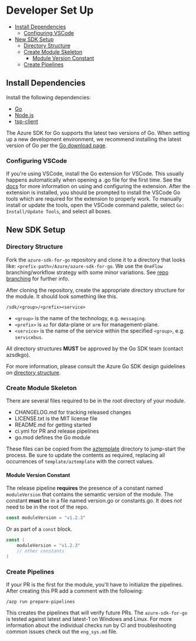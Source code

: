 # Developer Set Up

* [Install Dependencies](#install-dependencies)
	* [Configuring VSCode](#configuring-vscode)
* [New SDK Setup](#new-sdk-setup)
    * [Directory Structure](#directory-structure)
	* [Create Module Skeleton](#create-module-skeleton)
		* [Module Version Constant](#module-version-constant)
	* [Create Pipelines](#create-pipelines)

## Install Dependencies 

Install the following dependencies:
* [Go][go-install]
* [Node.js][node-install]
* [tsp-client][tsp-client-install]

The Azure SDK for Go supports the latest two versions of Go. When setting up a new development environment, we recommend installing the latest version of Go per the [Go download page][go_download].

### Configuring VSCode

If you're using VSCode, install the Go extension for VSCode. This usually happens automatically when opening a .go file for the first time.
See the [docs][vscode_go] for more information on using and configuring the extension.
After the extension is installed, you should be prompted to install the VSCode Go tools which are required for the extension to properly work.
To manually install or update the tools, open the VSCode command palette, select `Go: Install/Update Tools`, and select all boxes.

## New SDK Setup

### Directory Structure

Fork the `azure-sdk-for-go` repository and clone it to a directory that looks like: `<prefix-path>/Azure/azure-sdk-for-go`.
We use the `OneFlow` branching/workflow strategy with some minor variations.  See [repo branching][repo_branching] for further info.

After cloning the repository, create the appropriate directory structure for the module. It should look something like this.

`/sdk/<group>/<prefix><service>`

- `<group>` is the name of the technology, e.g. `messaging`.
- `<prefix>` is `az` for data-plane or `arm` for management-plane.
- `<service>` is the name of the service within the specified `<group>`, e.g. `servicebus`.

All directory structures **MUST** be approved by the Go SDK team (contact azsdkgo).

For more information, please consult the Azure Go SDK design guidelines on [directory structure][directory_structure].

### Create Module Skeleton

There are several files required to be in the root directory of your module.

- CHANGELOG.md for tracking released changes
- LICENSE.txt is the MIT license file
- README.md for getting started
- ci.yml for PR and release pipelines
- go.mod defines the Go module

These files can be copied from the [aztemplate][aztemplate] directory to jump-start the process. Be sure to update the contents as required, replacing all
occurrences of `template/aztemplate` with the correct values.

#### Module Version Constant

The release pipeline **requires** the presence of a constant named `moduleVersion` that contains the semantic version of the module.
The constant **must** be in a file named version.go or constants.go.  It does _not_ need to be in the root of the repo.

```go
const moduleVersion = "v1.2.3"
```

Or as part of a `const` block.

```go
const (
	moduleVersion = "v1.2.3"
	// other constants
)
```

### Create Pipelines

If your PR is the first for the module, you'll have to initialize the pipelines. After creating this PR add a comment with the following:

```
/azp run prepare-pipelines
```

This creates the pipelines that will verify future PRs. The `azure-sdk-for-go` is tested against latest and latest-1 on Windows and Linux. For more information about the individual checks run by CI and troubleshooting common issues check out the `eng_sys.md` file.


<!-- LINKS -->
[aztemplate]: https://github.com/Azure/azure-sdk-for-go/tree/main/sdk/template/aztemplate
[directory_structure]: https://azure.github.io/azure-sdk/golang_introduction.html#azure-sdk-module-design
[go_download]: https://golang.org/dl/
[go-install]: https://go.dev/doc/install
[node-install]: https://nodejs.org/download/
[repo_branching]: https://github.com/Azure/azure-sdk/blob/main/docs/policies/repobranching.md
[tsp-client-install]: https://github.com/Azure/azure-sdk-tools/tree/main/tools/tsp-client#installation
[typespec-install]: https://typespec.io/docs/#install-typespec
[vscode_go]: https://code.visualstudio.com/docs/languages/go